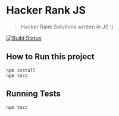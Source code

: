 # Hacker Rank JS
> Hacker Rank Solutions written in JS :)

[![Build Status](https://travis-ci.com/gugacavalieri/hacker-rank-js.svg?branch=main)](https://travis-ci.com/gugacavalieri/hacker-rank-js)

## How to Run this project
```
npm install
npm test
```

## Running Tests
```
npm test
```
